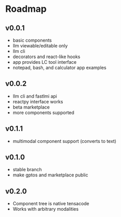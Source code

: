 # Roadmap

## v0.0.1

- basic components
- llm viewable/editable only
- llm cli
- decorators and react-like hooks
- app provides LC tool interface
- notepad, bash, and calculator app examples

## v0.0.2

- llm cli and fastlmi api
- reactpy interface works
- beta marketplace
- more components supported

## v0.1.1

- multimodal component support (converts to text)

## v0.1.0

- stable branch
- make gptos and marketplace public

## v0.2.0

- Component tree is native tensacode
- Works with arbitrary modalities